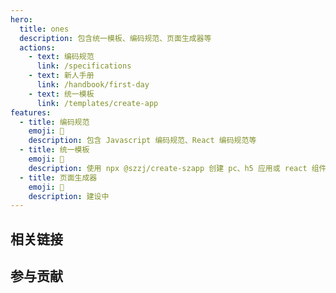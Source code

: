 ```yaml
---
hero:
  title: ones
  description: 包含统一模板、编码规范、页面生成器等
  actions:
    - text: 编码规范
      link: /specifications
    - text: 新人手册
      link: /handbook/first-day
    - text: 统一模板
      link: /templates/create-app
features:
  - title: 编码规范
    emoji: 🌈
    description: 包含 Javascript 编码规范、React 编码规范等
  - title: 统一模板
    emoji: 💎
    description: 使用 npx @szzj/create-szapp 创建 pc、h5 应用或 react 组件库
  - title: 页面生成器
    emoji: 🎨
    description: 建设中
---
```


## 相关链接

<Libs></Libs>

## 参与贡献
